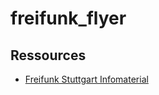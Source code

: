 # freifunk_flyer

## Ressources
- [Freifunk Stuttgart Infomaterial](https://wiki.freifunk-stuttgart.net/infomaterial:start)
